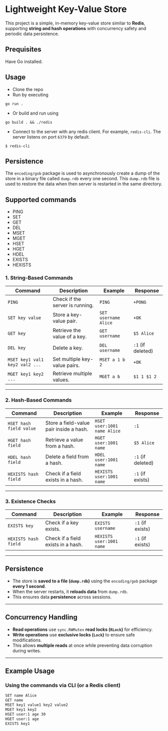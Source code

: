 # **Lightweight Key-Value Store**

This project is a simple, in-memory key-value store similar to **Redis**, supporting **string and hash operations** with concurrency safety and periodic data persistence.

## Prequisites

Have Go installed.

## Usage

- Clone the repo
- Run by executing

```
go run .
```

- Or build and run using

```
go build . && ./redis
```

- Connect to the server with any redis client. For example, `redis-cli`. The server listens on port `6379` by default.

```
$ redis-cli
```

## Persistence

The `encoding/gob` package is used to asynchronously create a dump of the store in a binary file called `dump.rdb` every one second. This `dump.rdb` file is used to restore the data when then server is restarted in the same directory.

## Supported commands

- PING
- SET
- GET
- DEL
- MSET
- MGET
- HSET
- HGET
- HDEL
- EXISTS
- HEXISTS

### **1. String-Based Commands**

| Command                        | Description                     | Example              | Response          |
| ------------------------------ | ------------------------------- | -------------------- | ----------------- |
| `PING`                         | Check if the server is running. | `PING`               | `+PONG`           |
| `SET key value`                | Store a key-value pair.         | `SET username Alice` | `+OK`             |
| `GET key`                      | Retrieve the value of a key.    | `GET username`       | `$5 Alice`        |
| `DEL key`                      | Delete a key.                   | `DEL username`       | `:1` (if deleted) |
| `MSET key1 val1 key2 val2 ...` | Set multiple key-value pairs.   | `MSET a 1 b 2`       | `+OK`             |
| `MGET key1 key2 ...`           | Retrieve multiple values.       | `MGET a b`           | `$1 1 $1 2`       |

---

### **2. Hash-Based Commands**

| Command                 | Description                             | Example                     | Response          |
| ----------------------- | --------------------------------------- | --------------------------- | ----------------- |
| `HSET hash field value` | Store a field-value pair inside a hash. | `HSET user:1001 name Alice` | `:1`              |
| `HGET hash field`       | Retrieve a value from a hash.           | `HGET user:1001 name`       | `$5 Alice`        |
| `HDEL hash field`       | Delete a field from a hash.             | `HDEL user:1001 name`       | `:1` (if deleted) |
| `HEXISTS hash field`    | Check if a field exists in a hash.      | `HEXISTS user:1001 name`    | `:1` (if exists)  |

---

### **3. Existence Checks**

| Command              | Description                        | Example                  | Response         |
| -------------------- | ---------------------------------- | ------------------------ | ---------------- |
| `EXISTS key`         | Check if a key exists.             | `EXISTS username`        | `:1` (if exists) |
| `HEXISTS hash field` | Check if a field exists in a hash. | `HEXISTS user:1001 name` | `:1` (if exists) |

---

## **Persistence**

- The store is **saved to a file (`dump.rdb`)** using the `encoding/gob` package **every 1 second**.
- When the server restarts, it **reloads data** from `dump.rdb`.
- This ensures data **persistence** across sessions.

---

## **Concurrency Handling**

- **Read operations** use `sync.RWMutex` **read locks (`RLock`)** for efficiency.
- **Write operations** use **exclusive locks (`Lock`)** to ensure safe modifications.
- This allows **multiple reads** at once while preventing data corruption during writes.

---

## **Example Usage**


### **Using the commands via CLI (or a Redis client)**

```sh
SET name Alice
GET name
MSET key1 value1 key2 value2
MGET key1 key2
HSET user:1 age 30
HGET user:1 age
EXISTS key1


```
